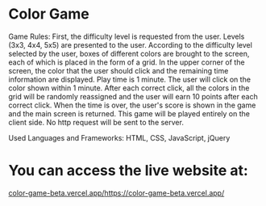 # Color Game

Game Rules:
First, the difficulty level is requested from the user. Levels (3x3, 4x4, 5x5) are presented to the user. According to the difficulty level selected by the user, boxes of different colors are brought to the screen, each of which is placed in the form of a grid. In the upper corner of the screen, the color that the user should click and the remaining time information are displayed. Play time is 1 minute. The user will click on the color shown within 1 minute. After each correct click, all the colors in the grid will be randomly reassigned and the user will earn 10 points after each correct click. When the time is over, the user's score is shown in the game and the main screen is returned. This game will be played entirely on the client side. No http request will be sent to the server.

Used Languages and Frameworks: HTML, CSS, JavaScript, jQuery

# You can access the live website at:
[color-game-beta.vercel.app/](https://color-game-beta.vercel.app/)https://color-game-beta.vercel.app/
